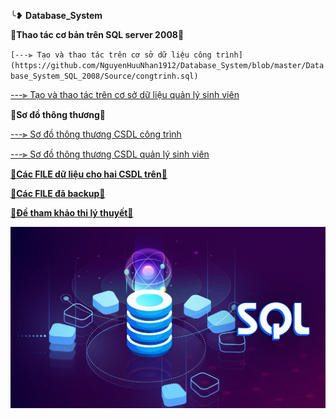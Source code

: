 ╰❥ **Database_System**

💎**Thao tác cơ bản trên SQL server 2008**💎

`[---⫸ Tạo và thao tác trên cơ sở dữ liệu công trình](https://github.com/NguyenHuuNhan1912/Database_System/blob/master/Database_System_SQL_2008/Source/congtrinh.sql)`

[---⫸ Tạo và thao tác trên cơ sở dữ liệu quản lý sinh viên](https://github.com/NguyenHuuNhan1912/Database_System/blob/master/Database_System_SQL_2008/Source/qlsv.sql)

💎**Sơ đồ thông thương**💎

[---⫸ Sơ đồ thông thương CSDL công trình](https://github.com/NguyenHuuNhan1912/Database_System/blob/master/Database_System_SQL_2008/Picture_Diagram/Picture_Diagram_congtrinh.png)

[---⫸ Sơ đồ thông thương CSDL quản lý sinh viên](https://github.com/NguyenHuuNhan1912/Database_System/blob/master/Database_System_SQL_2008/Picture_Diagram/Picture_Diagram_qlsv.png)

[💎**Các FILE dữ liệu cho hai CSDL trên💎**](https://github.com/NguyenHuuNhan1912/Database_System/tree/master/Database_System_SQL_2008/File_Data)

[**💎Các FILE đã backup💎**](https://github.com/NguyenHuuNhan1912/Database_System/tree/master/Database_System_SQL_2008/File_Backup)

[**💎Đề tham khảo thi lý thuyết💎**](https://github.com/NguyenHuuNhan1912/Database_System/tree/master/Database_System_SQL_2008/De_Thi_Ly_Thuyet)

![alt tag](https://github.com/NguyenHuuNhan1912/NguyenHuuNhan1912/blob/main/i17.jpg)
